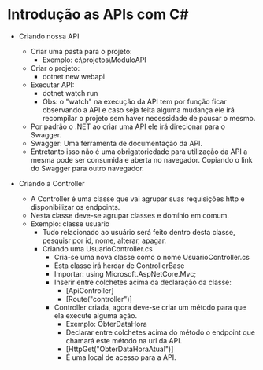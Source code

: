 # Introdução as APIs com C#

- Criando nossa API
  - Criar uma pasta para o projeto:
    - Exemplo: c:\projetos\ModuloAPI
  - Criar o projeto:
    - dotnet new webapi
  - Executar API:
    - dotnet watch run
    - Obs: o "watch" na execução da API tem por função ficar observando a API e caso seja feita alguma mudança ele irá recompilar o projeto sem haver necessidade de pausar o mesmo.
  - Por padrão o .NET ao criar uma API ele irá direcionar para o Swagger.
  - Swagger: Uma ferramenta de documentação da API. 
  - Entretanto isso não é uma obrigatoriedade para utilização da API a mesma pode ser consumida e aberta no navegador. Copiando o link do Swagger para outro navegador.

- Criando a Controller
  - A Controller é uma classe que vai agrupar suas requisições http e disponibilizar os endpoints.
  - Nesta classe deve-se agrupar classes e domínio em comum. 
  - Exemplo: classe usuario
    - Tudo relacionado ao usuário será feito dentro desta classe, pesquisr por id, nome, alterar, apagar.
    - Criando uma UsuarioController.cs
      - Cria-se uma nova classe como o nome UsuarioController.cs
      - Esta classe irá herdar de ControllerBase
      - Importar: using Microsoft.AspNetCore.Mvc;
      - Inserir entre colchetes acima da declaração da classe:
        - [ApiController]
        - [Route("controller")]
      - Controller criada, agora deve-se criar um método para que ela execute alguma ação.  	
        - Exemplo: ObterDataHora
        - Declarar entre colchetes acima do método o endpoint que chamará este método na url da API.
        - [HttpGet("ObterDataHoraAtual")] 
        - É uma local de acesso para a API.

      